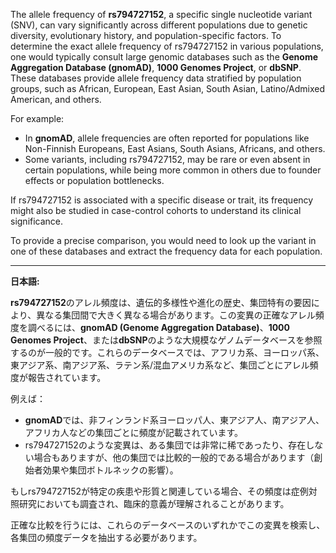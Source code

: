 The allele frequency of **rs794727152**, a specific single nucleotide variant (SNV), can vary significantly across different populations due to genetic diversity, evolutionary history, and population-specific factors. To determine the exact allele frequency of rs794727152 in various populations, one would typically consult large genomic databases such as the **Genome Aggregation Database (gnomAD)**, **1000 Genomes Project**, or **dbSNP**. These databases provide allele frequency data stratified by population groups, such as African, European, East Asian, South Asian, Latino/Admixed American, and others.

For example:
- In **gnomAD**, allele frequencies are often reported for populations like Non-Finnish Europeans, East Asians, South Asians, Africans, and others.
- Some variants, including rs794727152, may be rare or even absent in certain populations, while being more common in others due to founder effects or population bottlenecks.

If rs794727152 is associated with a specific disease or trait, its frequency might also be studied in case-control cohorts to understand its clinical significance.

To provide a precise comparison, you would need to look up the variant in one of these databases and extract the frequency data for each population.

---

**日本語:**

**rs794727152**のアレル頻度は、遺伝的多様性や進化の歴史、集団特有の要因により、異なる集団間で大きく異なる場合があります。この変異の正確なアレル頻度を調べるには、**gnomAD (Genome Aggregation Database)**、**1000 Genomes Project**、または**dbSNP**のような大規模なゲノムデータベースを参照するのが一般的です。これらのデータベースでは、アフリカ系、ヨーロッパ系、東アジア系、南アジア系、ラテン系/混血アメリカ系など、集団ごとにアレル頻度が報告されています。

例えば：
- **gnomAD**では、非フィンランド系ヨーロッパ人、東アジア人、南アジア人、アフリカ人などの集団ごとに頻度が記載されています。
- rs794727152のような変異は、ある集団では非常に稀であったり、存在しない場合もありますが、他の集団では比較的一般的である場合があります（創始者効果や集団ボトルネックの影響）。

もしrs794727152が特定の疾患や形質と関連している場合、その頻度は症例対照研究においても調査され、臨床的意義が理解されることがあります。

正確な比較を行うには、これらのデータベースのいずれかでこの変異を検索し、各集団の頻度データを抽出する必要があります。